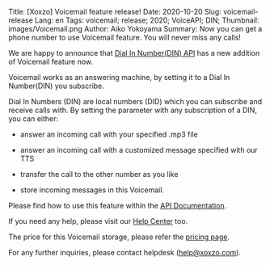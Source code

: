 Title: [Xoxzo] Voicemail feature release!
Date: 2020-10-20
Slug: voicemail-release
Lang: en
Tags: voicemail; release; 2020; VoiceAPI; DIN;
Thumbnail: images/Voicemail.png
Author: Aiko Yokoyama
Summary: Now you can get a phone number to use Voicemail feature. You will never miss any calls!


We are happy to announce that [Dial In Number(DIN) API](https://www.xoxzo.com/en/about/voice-api/)
has a new addition of Voicemail feature now.

Voicemail works as an answering machine, by setting it to a Dial In Number(DIN) you subscribe.

Dial In Numbers (DIN) are local numbers (DID) which you can subscribe and receive calls with. 
By setting the parameter with any subscription of a DIN, you can either:

* answer an incoming call with your specified .mp3 file

* answer an incoming call with a customized message specified with our TTS

* transfer the call to the other number as you like

* store incoming messages in this Voicemail.


Please find how to use this feature within the [API Documentation](https://docs.xoxzo.com/en/din.html#). <br>

If you need any help, please visit our [Help Center](https://help.xoxzo.com/en/xoxzo-cloud-telephony/articles/how-to-use-voicemail/) too. <br>

The price for this Voicemail storage, please refer the [pricing page](https://www.xoxzo.com/ja/about/pricing/voice/#din).

For any further inquiries, please contact helpdesk (help@xoxzo.com).
